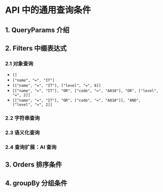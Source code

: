 # API 中的通用查询条件

## 1. QueryParams 介绍

## 2. Filters 中缀表达式
### 2.1 对象查询
 * `[]`
 * `["name", "=", "IT"]`
 * `[["name", "=", "IT"], ["level", "=", 6]]`
 * `[["name", "=", "IT"], "OR", ["code", "=", "A010"], "OR", ["level", "=", 2]]`
 * `[["name", "=", "IT"], "OR", ["code", "=", "A010"]], "AND", ["level", "=", 2]]`
### 2.2 字符串查询

### 2.3 语义化查询

### 2.4 查询扩展：AI 查询

## 3. Orders 排序条件

## 4. groupBy 分组条件